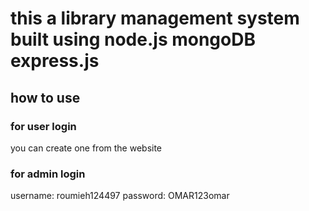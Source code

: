 # this a library management system built using node.js mongoDB express.js

## how to use

### for user login

you can create one from the website

### for admin login

username: roumieh124497
password: OMAR123omar

